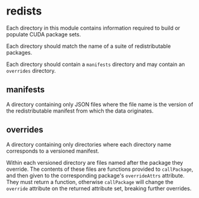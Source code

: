 # redists

Each directory in this module contains information required to build or populate CUDA package sets.

Each directory should match the name of a suite of redistributable packages.

Each directory should contain a `manifests` directory and may contain an `overrides` directory.

## manifests

A directory containing only JSON files where the file name is the version of the redistributable manifest from which the data originates.

## overrides

A directory containing only directories where each directory name corresponds to a versioned manifest.

Within each versioned directory are files named after the package they override. The contents of these files are functions provided to `callPackage`, and then given to the corresponding package's `overrideAttrs` attribute. They must return a function, otherwise `callPackage` will change the `override` attribute on the returned attribute set, breaking further overrides.
